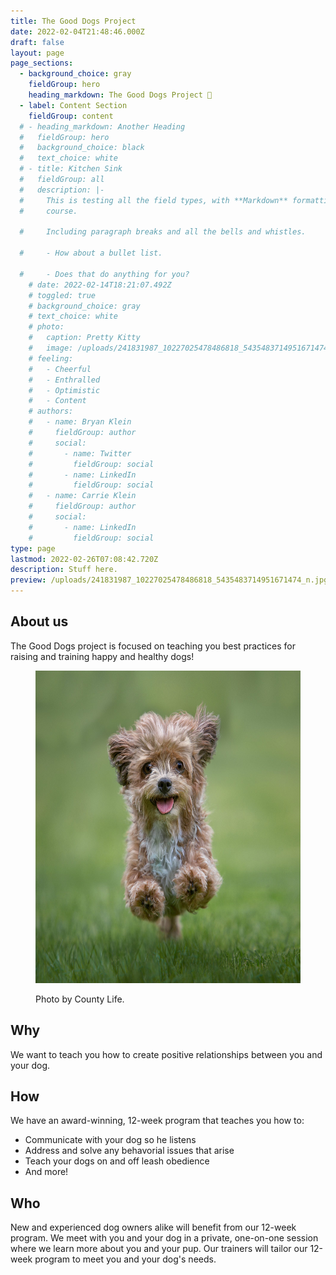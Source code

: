 ```yaml
---
title: The Good Dogs Project
date: 2022-02-04T21:48:46.000Z
draft: false
layout: page
page_sections:
  - background_choice: gray
    fieldGroup: hero
    heading_markdown: The Good Dogs Project 🐶
  - label: Content Section
    fieldGroup: content
  # - heading_markdown: Another Heading
  #   fieldGroup: hero
  #   background_choice: black
  #   text_choice: white
  # - title: Kitchen Sink
  #   fieldGroup: all
  #   description: |-
  #     This is testing all the field types, with **Markdown** formatting of
  #     course.  

  #     Including paragraph breaks and all the bells and whistles.  

  #     - How about a bullet list.

  #     - Does that do anything for you?
    # date: 2022-02-14T18:21:07.492Z
    # toggled: true
    # background_choice: gray
    # text_choice: white
    # photo:
    #   caption: Pretty Kitty
    #   image: /uploads/241831987_10227025478486818_5435483714951671474_n.jpg
    # feeling:
    #   - Cheerful
    #   - Enthralled
    #   - Optimistic
    #   - Content
    # authors:
    #   - name: Bryan Klein
    #     fieldGroup: author
    #     social:
    #       - name: Twitter
    #         fieldGroup: social
    #       - name: LinkedIn
    #         fieldGroup: social
    #   - name: Carrie Klein
    #     fieldGroup: author
    #     social:
    #       - name: LinkedIn
    #         fieldGroup: social
type: page
lastmod: 2022-02-26T07:08:42.720Z
description: Stuff here.
preview: /uploads/241831987_10227025478486818_5435483714951671474_n.jpg
---
```


## About us

The Good Dogs project is focused on teaching you best practices for raising and training happy and healthy dogs!

<figure>
  <p align="center">
    <img src="images/running_dog.jpg" alt="A cute running dog" width="500" height="500" />
  </p>
    <figcaption>Photo by County Life.</figcaption>
</figure>

## Why

We want to teach you how to create positive relationships between you and your dog. 
## How

We have an award-winning, 12-week program that teaches you how to:
* Communicate with your dog so he listens 
* Address and solve any behavorial issues that arise 
* Teach your dogs on and off leash obedience
* And more!

## Who

New and experienced dog owners alike will benefit from our 12-week program. We meet with you and your dog in a private, one-on-one session where we learn more about you and your pup. Our trainers will tailor our 12-week program to meet you and your dog's needs.